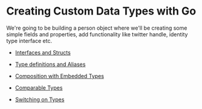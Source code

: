 # Creating Custom Data Types with Go

We're going to be building a person object where we'll be creating some simple fields and properties, add functionality like twitter handle, identity type interface etc.

- [Interfaces and Structs](https://github.com/Fakorede/Learning-Golang/tree/master/go-custom-types/01-interfaces-and-structs)

- [Type definitions and Aliases](https://github.com/Fakorede/Learning-Golang/tree/master/go-custom-types/02-type-definitions-and-aliases)

- [Composition with Embedded Types]()

- [Comparable Types]()

- [Switching on Types]()
